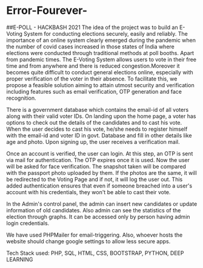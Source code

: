 # Error-Fourever-
##E-POLL - HACKBASH 2021
The idea of the project was to build an E-Voting System for conducting elections securely, easily and reliably. The importance of an online system clearly emerged during the pandemic when the number of covid cases increased in those states of India where elections were conducted through traditional methods at poll booths. Apart from pandemic times. The E-Voting System allows users to vote in their free time and from anywhere and there is reduced congestion.Moreover it becomes quite difficult to conduct general elections online, especially with proper verification of the voter in their absence. To facilitate this, we propose a feasible solution aiming to attain utmost security and verification including features such as email verification, OTP generation and face recognition.

There is a government database which contains the email-id of all voters along with their valid voter IDs. On landing upon the home page, a voter has options to check out the details of the candidates and to cast his vote. When the user decides to cast his vote, he/she needs to register himself with the email-id and voter ID in govt. Database and fill in other details like age and photo. Upon signing up, the user receives a verification mail.

Once an account is verified, the user can login. At this step, an OTP is sent via mail for authentication. The OTP expires once it is used. Now the user will be asked for face verification. The snapshot taken will be compared with the passport photo uploaded by them. If the photos are the same, it will be redirected to the Voting Page and if not, it will log the user out. This added authentication ensures that even if someone breached into a user's account with his credentials, they won't be able to cast their vote.

In the Admin's control panel, the admin can insert new candidates or update information of old candidates. Also admin can see the statistics of the election through graphs. It can be accessed only by person having admin login credentials. 

We have used PHPMailer for email-triggering. Also, whoever hosts the website should change google settings to allow less secure apps. 

Tech Stack used: PHP, SQL, HTML, CSS, BOOTSTRAP, PYTHON, DEEP LEARNING

